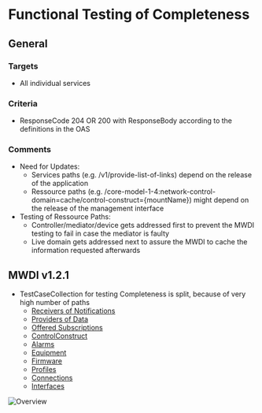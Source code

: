 # Functional Testing of Completeness


## General

### Targets
- All individual services

### Criteria
- ResponseCode 204 OR 200 with ResponseBody according to the definitions in the OAS

### Comments  
- Need for Updates:  
  - Services paths (e.g. /v1/provide-list-of-links) depend on the release of the application  
  - Ressource paths (e.g. /core-model-1-4:network-control-domain=cache/control-construct={mountName}) might depend on the release of the management interface  
- Testing of Ressource Paths:  
  - Controller/mediator/device gets addressed first to prevent the MWDI testing to fail in case the mediator is faulty  
  - Live domain gets addressed next to assure the MWDI to cache the information requested afterwards


## MWDI v1.2.1  
- TestCaseCollection for testing Completeness is split, because of very high number of paths  
  - [Receivers of Notifications](./v1.2.1/Receiver/)  
  - [Providers of Data](./v1.2.1/Dataprovider/)  
  - [Offered Subscriptions](./v1.2.1/Subscriptions/)  
  - [ControlConstruct](./v1.2.1/CC/)  
  - [Alarms](./v1.2.1/Alarms/)  
  - [Equipment](./v1.2.1/Equipment/)  
  - [Firmware](./v1.2.1/Firmware/)  
  - [Profiles](./v1.2.1/Profiles/)  
  - [Connections](./v1.2.1/Connections/)  
  - [Interfaces](./v1.2.1/Interfaces/)  

![Overview](./mwdi+diagram.completeness.png)  



